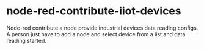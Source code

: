 # node-red-contribute-iiot-devices
Node-red contribute a node provide industrial devices data reading configs. A person just have to add a node and select device from a list and data reading started.
